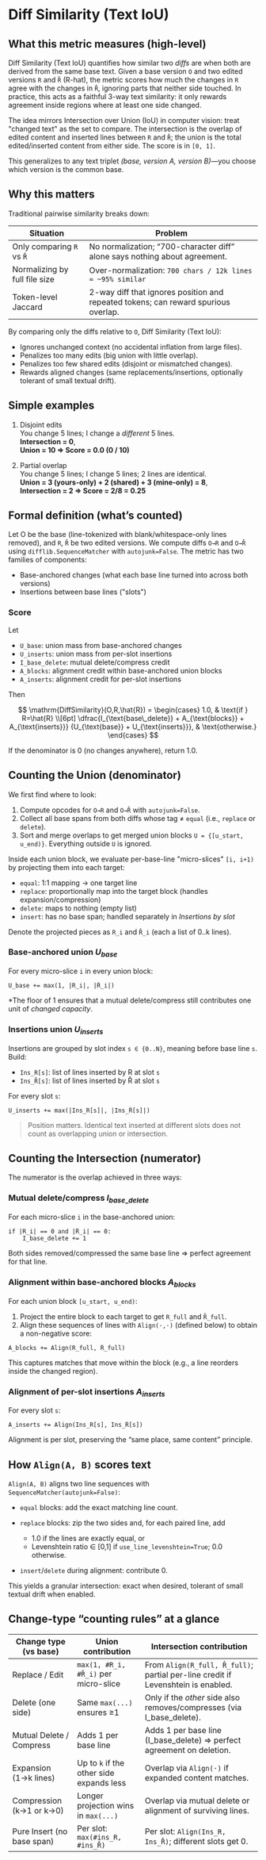 # Diff Similarity (Text IoU)

## What this metric measures (high-level)

Diff Similarity (Text IoU) quantifies how similar two *diffs* are when both are derived from the same base text. Given a base version `O` and two edited versions `R` and `R̂` (R-hat), the metric scores how much the changes in `R` agree with the changes in `R̂`, ignoring parts that neither side touched. In practice, this acts as a faithful 3-way text similarity: it only rewards agreement inside regions where at least one side changed.

The idea mirrors Intersection over Union (IoU) in computer vision: treat "changed text" as the set to compare. The intersection is the overlap of edited content and inserted lines between `R` and `R̂`; the union is the total edited/inserted content from either side. The score is in `[0, 1]`.

This generalizes to any text triplet *(base, version A, version B)*—you choose which version is the common base.

## Why this matters

Traditional pairwise similarity breaks down:

| Situation | Problem |
| - | - |
| Only comparing `R` vs `R̂` | No normalization; “700-character diff” alone says nothing about agreement. |
| Normalizing by full file size | Over-normalization: `700 chars / 12k lines ≈ ~95% similar`|
| Token-level Jaccard | 2-way diff that ignores position and repeated tokens; can reward spurious overlap. |

By comparing only the diffs relative to `O`, Diff Similarity (Text IoU):

* Ignores unchanged context (no accidental inflation from large files).
* Penalizes too many edits (big union with little overlap).
* Penalizes too few shared edits (disjoint or mismatched changes).
* Rewards aligned changes (same replacements/insertions, optionally tolerant of small textual drift).

## Simple examples

1. Disjoint edits\
   You change 5 lines; I change a *different* 5 lines.\
   **Intersection = 0**,\
   **Union = 10 ⇒ Score = 0.0 (0 / 10)**

2. Partial overlap\
   You change 5 lines; I change 5 lines; 2 lines are identical.\
   **Union = 3 (yours-only) + 2 (shared) + 3 (mine-only) = 8**,\
   **Intersection = 2 ⇒ Score = 2/8 = 0.25**

## Formal definition (what’s counted)

Let O be the base (line-tokenized with blank/whitespace-only lines removed), and `R`, `R̂` be two edited versions. We compute diffs `O→R` and `O→R̂` using `difflib.SequenceMatcher` with `autojunk=False`. The metric has two families of components:
- Base-anchored changes (what each base line turned into across both versions)
- Insertions between base lines ("slots")

### Score

Let

- `U_base`: union mass from base-anchored changes
- `U_inserts`: union mass from per-slot insertions
- `I_base_delete`: mutual delete/compress credit
- `A_blocks`: alignment credit within base-anchored union blocks
- `A_inserts`: alignment credit for per-slot insertions

Then

$$
\mathrm{DiffSimilarity}(O,R,\hat{R}) =
\begin{cases}
1.0, & \text{if } R=\hat{R} \\[6pt]
\dfrac{I_{\text{base\_delete}} + A_{\text{blocks}} + A_{\text{inserts}}}
      {U_{\text{base}} + U_{\text{inserts}}}, & \text{otherwise.}
\end{cases}
$$

If the denominator is 0 (no changes anywhere), return 1.0.

## Counting the Union (denominator)

We first find where to look:

1. Compute opcodes for `O→R` and `O→R̂` with `autojunk=False`.
2. Collect all base spans from both diffs whose tag ≠ `equal` (i.e., `replace` or `delete`).
3. Sort and merge overlaps to get merged union blocks `U = {[u_start, u_end)}`.
   Everything outside `U` is ignored.

Inside each union block, we evaluate per-base-line "micro-slices" `[i, i+1)` by projecting them into each target:

* `equal`: 1:1 mapping → one target line
* `replace`: proportionally map into the target block (handles expansion/compression)
* `delete`: maps to nothing (empty list)
* `insert`: has no base span; handled separately in *Insertions by slot*

Denote the projected pieces as `R_i` and `R̂_i` (each a list of 0..k lines).

### Base-anchored union $U_{base}$

For every micro-slice `i` in every union block:

```
U_base += max(1, |R_i|, |R̂_i|)
```

*The floor of 1 ensures that a mutual delete/compress still contributes one unit of *changed capacity*.

### Insertions union $U_{inserts}$

Insertions are grouped by slot index `s ∈ {0..N}`, meaning before base line `s`. Build:

* `Ins_R[s]`: list of lines inserted by R at slot `s`
* `Ins_R̂[s]`: list of lines inserted by R̂ at slot `s`

For every slot `s`:

```
U_inserts += max(|Ins_R[s]|, |Ins_R̂[s]|)
```

> Position matters. Identical text inserted at different slots does not count as overlapping union or intersection.


## Counting the Intersection (numerator)

The numerator is the overlap achieved in three ways:

### Mutual delete/compress $I_{base\_delete}$

For each micro-slice `i` in the base-anchored union:

```
if |R_i| == 0 and |R̂_i| == 0:
    I_base_delete += 1
```

Both sides removed/compressed the same base line ⇒ perfect agreement for that line.

### Alignment within base-anchored blocks $A_{blocks}$

For each union block `[u_start, u_end)`:

1. Project the entire block to each target to get `R_full` and `R̂_full`.
2. Align these sequences of lines with `Align(·,·)` (defined below) to obtain a non-negative score:

```
A_blocks += Align(R_full, R̂_full)
```

This captures matches that move within the block (e.g., a line reorders inside the changed region).

### Alignment of per-slot insertions $A_{inserts}$

For every slot `s`:

```
A_inserts += Align(Ins_R[s], Ins_R̂[s])
```

Alignment is per slot, preserving the “same place, same content” principle.


## How `Align(A, B)` scores text

`Align(A, B)` aligns two line sequences with `SequenceMatcher(autojunk=False)`:

* `equal` blocks: add the exact matching line count.
* `replace` blocks: zip the two sides and, for each paired line, add

  * 1.0 if the lines are exactly equal, or
  * Levenshtein ratio ∈ \[0,1] if `use_line_levenshtein=True`; 0.0 otherwise.
* `insert`/`delete` during alignment: contribute 0.

This yields a granular intersection: exact when desired, tolerant of small textual drift when enabled.


## Change-type “counting rules” at a glance

| Change type (vs base) | Union contribution | Intersection contribution |
| - | - | - |
| Replace / Edit | `max(1, #R_i, #R̂_i)` per micro-slice | From `Align(R_full, R̂_full)`; partial per-line credit if Levenshtein is enabled. |
| Delete (one side) | Same `max(...)` ensures ≥1 | Only if the *other* side also removes/compresses (via I\_base\_delete). |
| Mutual Delete / Compress   | Adds 1 per base line | Adds 1 per base line (I\_base\_delete) ⇒ perfect agreement on deletion. |
| Expansion (1→k lines) | Up to `k` if the other side expands less | Overlap via `Align(·)` if expanded content matches. |
| Compression (k→1 or k→0) | Longer projection wins in `max(...)` | Overlap via mutual delete or alignment of surviving lines. |
| Pure Insert (no base span) | Per slot: `max(#ins_R, #ins_R̂)` | Per slot: `Align(Ins_R, Ins_R̂)`; different slots get 0. |
